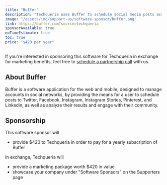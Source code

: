 ```yaml
---
title: "Buffer"
description: "Techqueria uses Buffer to schedule social media posts across all the different networks we use."
image: "/assets/img/support-us/software-sponsor/buffer.png"
link: https://buffer.com?source=techqueria
sponsorAvailable: true
noTimeEstimate: true
toc: true
price: "$420 per year"
---
```


If you're interested in sponsoring this software for Techqueria in exchange for marketing benefits, feel free to [schedule a partnership call](https://calendly.com/techqueria/hello) with us.

## About Buffer

Buffer is a software application for the web and mobile, designed to manage accounts in social networks, by providing the means for a user to schedule posts to Twitter, Facebook, Instagram, Instagram Stories, Pinterest, and Linkedin, as well as analyze their results and engage with their community.

## Sponsorship

This software sponsor will

- provide $420 to Techqueria in order to pay for a yearly subscription of Buffer

In exchange, Techqueria will

- provide a marketing package worth $420 in value
- showcase your company under "Software Sponsors" on the Supporters page
